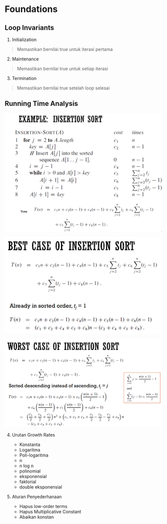 # Foundations

## Loop Invariants

1. Initialization

> Memastikan bernilai true untuk iterasi pertama

2. Maintenance

> Memastikan bernilai true untuk setiap iterasi

3. Termination

> Memastikan bernilai true setelah loop selesai

## Running Time Analysis

![alter](img/RunningTimeAnalysis_1.png "img")

![alter](img/RunningTimeAnalysis_2.png "img")

![alter](img/RunningTimeAnalysis_3.png "img")

4. Urutan Growth Rates

    - Konstanta
    - Logaritma
    - Poli-logaritma
    - n
    - n log n
    - polinomial
    - eksponensial
    - faktorial
    - double eksponensial

5. Aturan Penyederhanaan

    - Hapus low-order terms
    - Hapus Multiplicative Constant
    - Abaikan konstan
